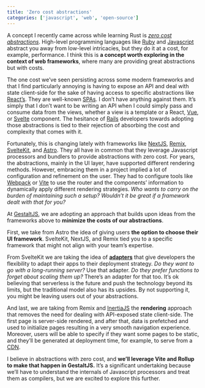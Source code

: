 ```yaml
---
title: 'Zero cost abstractions'
categories: ['javascript', 'web', 'open-source']
---
```


A concept I recently came across while learning Rust is [_zero cost abstractions_](https://doc.rust-lang.org/stable/embedded-book/static-guarantees/zero-cost-abstractions.html). High-level programming languages like [Ruby](https://www.ruby-lang.org/en/) and [Javascript](https://en.wikipedia.org/wiki/JavaScript) abstract you away from low-level intricacies, but they do it at a cost, for example, performance. I think this is **a concept worth exploring in the context of web frameworks**, where many are providing great abstractions but with costs.

The one cost we’ve seen persisting across some modern frameworks and that I find particularly annoying is having to expose an API and deal with state client-side for the sake of having access to specific abstractions like [React’s](https://reactjs.org/). They are well-known [SPAs](https://en.wikipedia.org/wiki/Single-page_application). I don’t have anything against them. It’s simply that I don’t want to be writing an API when I could simply pass and consume data from the views, whether a view is a template or a React, [Vue](https://vuejs.org/), or [Svelte](https://svelte.dev/) component.
The hesitance of [Rails](https://rubyonrails.org/) developers towards adopting those abstractions is tied to their rejection of absorbing the cost and complexity that comes with it.

Fortunately, this is changing lately with frameworks like [NextJS](https://nextjs.org/), [Remix](https://remix.run/), [SvelteKit](https://kit.svelte.dev/), and [Astro](https://astro.build/). They all have in common that they leverage Javascript processors and bundlers to provide abstractions with zero cost. For years, the abstractions, mainly in the UI layer, have supported different rendering methods. However, embracing them in a project implied a lot of configuration and refinement on the user. They had to configure tools like [Webpack](https://webpack.js.org/) or [Vite](https://vitejs.dev/) to use the router and the components’ information to dynamically apply different rendering strategies. _Who wants to carry on the burden of maintaining such a setup? Wouldn’t it be great if a framework dealt with that for you?_

At [GestaltJS](https://github.com/gestaltjs), we are adopting an approach that builds upon ideas from the frameworks above to **minimize the costs of our abstractions**.

First, we take from Astro the idea of giving users **the option to choose their UI framework**. SvelteKit, NextJS, and Remix tied you to a specific framework that might not align with your team’s expertise.

From SvelteKit we are taking the idea of [**adapters**](https://kit.svelte.dev/docs#adapters) that give developers the flexibility to adapt their apps to their deployment strategy. _Do they want to go with a long-running server?_ Use that adapter. _Do they prefer functions to forget about scaling them up?_ There’s an adapter for that too. It’s ok believing that serverless is the future and push the technology beyond its limits, but the traditional model also has its upsides. By not supporting it, you might be leaving users out of your abstractions.

And last, we are taking from Remix and [InertiaJS](https://inertiajs.com/) the **rendering** approach that removes the need for dealing with API-exposed state client-side. The first page is server-side rendered, and after that, data is prefetched and used to initialize pages resulting in a very smooth navigation experience. Moreover, users will be able to specify if they want some pages to be static, and they’ll be generated at deployment time, for example, to serve from a [CDN](https://en.wikipedia.org/wiki/Content_delivery_network).

I believe in abstractions with zero cost, and **we’ll leverage Vite and Rollup to make that happen in GestaltJS.** It’s a significant undertaking because we’ll have to understand the internals of Javascript processors and treat them as compilers, but we are excited to explore this further.
